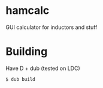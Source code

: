 # hamcalc

GUI calculator for inductors and stuff

# Building

Have D + dub (tested on LDC)

`$ dub build`
